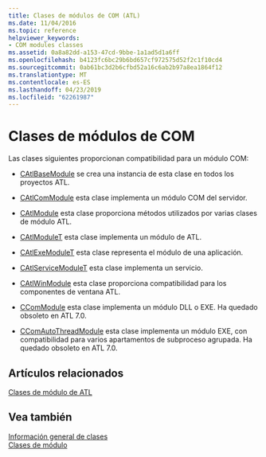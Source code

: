 ```yaml
---
title: Clases de módulos de COM (ATL)
ms.date: 11/04/2016
ms.topic: reference
helpviewer_keywords:
- COM modules classes
ms.assetid: 0a8a82dd-a153-47cd-9bbe-1a1ad5d1a6ff
ms.openlocfilehash: b4123fc6bc29b6bd657cf972575d52f2c1f10cd4
ms.sourcegitcommit: 0ab61bc3d2b6cfbd52a16c6ab2b97a8ea1864f12
ms.translationtype: MT
ms.contentlocale: es-ES
ms.lasthandoff: 04/23/2019
ms.locfileid: "62261987"
---
```

# <a name="com-modules-classes"></a>Clases de módulos de COM

Las clases siguientes proporcionan compatibilidad para un módulo COM:

- [CAtlBaseModule](../atl/reference/catlbasemodule-class.md) se crea una instancia de esta clase en todos los proyectos ATL.

- [CAtlComModule](../atl/reference/catlcommodule-class.md) esta clase implementa un módulo COM del servidor.

- [CAtlModule](../atl/reference/catlmodule-class.md) esta clase proporciona métodos utilizados por varias clases de módulo ATL.

- [CAtlModuleT](../atl/reference/catlmodulet-class.md) esta clase implementa un módulo de ATL.

- [CAtlExeModuleT](../atl/reference/catlexemodulet-class.md) esta clase representa el módulo de una aplicación.

- [CAtlServiceModuleT](../atl/reference/catlservicemodulet-class.md) esta clase implementa un servicio.

- [CAtlWinModule](../atl/reference/catlwinmodule-class.md) esta clase proporciona compatibilidad para los componentes de ventana ATL.

- [CComModule](../atl/reference/ccommodule-class.md) esta clase implementa un módulo DLL o EXE. Ha quedado obsoleto en ATL 7.0.

- [CComAutoThreadModule](../atl/reference/ccomautothreadmodule-class.md) esta clase implementa un módulo EXE, con compatibilidad para varios apartamentos de subproceso agrupada. Ha quedado obsoleto en ATL 7.0.

## <a name="related-articles"></a>Artículos relacionados

[Clases de módulo de ATL](../atl/atl-module-classes.md)

## <a name="see-also"></a>Vea también

[Información general de clases](../atl/atl-class-overview.md)<br/>
[Clases de módulo](../atl/atl-module-classes.md)
